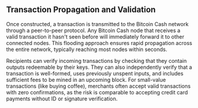 ## Transaction Propagation and Validation

Once constructed, a transaction is transmitted to the Bitcoin Cash network through a peer-to-peer protocol. Any Bitcoin Cash node that receives a valid transaction it hasn't seen before will immediately forward it to other connected nodes. This flooding approach ensures rapid propagation across the entire network, typically reaching most nodes within seconds.

Recipients can verify incoming transactions by checking that they contain outputs redeemable by their keys. They can also independently verify that a transaction is well-formed, uses previously unspent inputs, and includes sufficient fees to be mined in an upcoming block. For small-value transactions (like buying coffee), merchants often accept valid transactions with zero confirmations, as the risk is comparable to accepting credit card payments without ID or signature verification.
